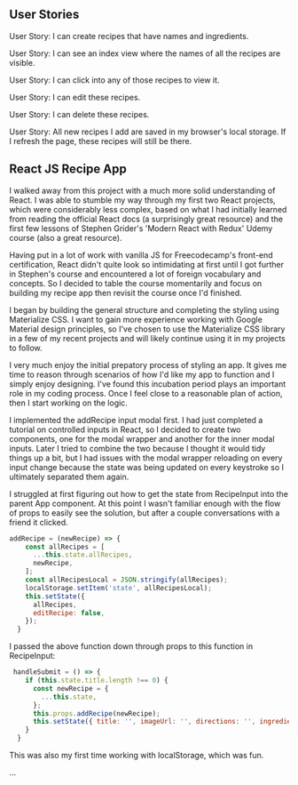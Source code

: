 ## User Stories

User Story: I can create recipes that have names and ingredients.

User Story: I can see an index view where the names of all the recipes are visible.

User Story: I can click into any of those recipes to view it.

User Story: I can edit these recipes.

User Story: I can delete these recipes.

User Story: All new recipes I add are saved in my browser's local storage. If I refresh the page, these recipes will still be there.

## React JS Recipe App

I walked away from this project with a much more solid understanding of React. I was able to stumble my way through my first two React projects, which were considerably less complex, based on what I had initially learned from reading the official React docs (a surprisingly great resource) and the first few lessons of Stephen Grider's 'Modern React with Redux' Udemy course (also a great resource).

Having put in a lot of work with vanilla JS for Freecodecamp's front-end certification, React didn't quite look so intimidating at first until I got further in Stephen's course and encountered a lot of foreign vocabulary and concepts. So I decided to table the course momentarily and focus on building my recipe app then revisit the course once I'd finished.

I began by building the general structure and completing the styling using Materialize CSS. I want to gain more experience working with Google Material design principles, so I've chosen to use the Materialize CSS library in a few of my recent projects and will likely continue using it in my projects to follow.

I very much enjoy the initial prepatory process of styling an app. It gives me time to reason through scenarios of how I'd like my app to function and I simply enjoy designing. I've found this incubation period plays an important role in my coding process. Once I feel close to a reasonable plan of action, then I start working on the logic. 

I implemented the addRecipe input modal first. I had just completed a tutorial on controlled inputs in React, so I decided to create two components, one for the modal wrapper and another for the inner modal inputs. Later I tried to combine the two because I thought it would tidy things up a bit, but I had issues with the modal wrapper reloading on every input change because the state was being updated on every keystroke so I ultimately separated them again.

I struggled at first figuring out how to get the state from RecipeInput into the parent App component. At this point I wasn't familiar enough with the flow of props to easily see the solution, but after a couple conversations with a friend it clicked. 

``` javascript
addRecipe = (newRecipe) => {
    const allRecipes = [
      ...this.state.allRecipes,
      newRecipe,
    ];
    const allRecipesLocal = JSON.stringify(allRecipes);
    localStorage.setItem('state', allRecipesLocal);
    this.setState({
      allRecipes,
      editRecipe: false,
    });
  }
```
I passed the above function down through props to this function in RecipeInput:

``` javascript
 handleSubmit = () => {
    if (this.state.title.length !== 0) {
      const newRecipe = {
        ...this.state,
      };
      this.props.addRecipe(newRecipe);
      this.setState({ title: '', imageUrl: '', directions: '', ingredients: '' });
    }
  }
```
This was also my first time working with localStorage, which was fun.


...
